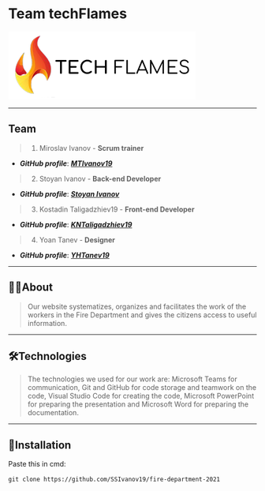 # Team techFlames

![Team Logo](img/Logo.png)

---

## Team
> 1. Miroslav Ivanov - **Scrum trainer**	
   - ***GitHub profile***: [***MTIvanov19***](https://github.com/MTIvanov19)	

> 2. Stoyan Ivanov - **Back-end Developer**	
   - ***GitHub profile***: [***Stoyan Ivanov***](https://github.com/SSIvanov19)	

> 3. Kostadin Taligadzhiev19 - **Front-end Developer**	
   - ***GitHub profile***: [***KNTaligadzhiev19***](https://github.com/KNTaligadzhiev19)	

> 4. Yoan Tanev - **Designer**	
   - ***GitHub profile***: [***YHTanev19***](https://github.com/YHTanev19)	

---

## 👨‍💻About

> Our website systematizes, organizes and facilitates the work of the workers in the Fire Department and gives the citizens access to useful information.

---

## 🛠Technologies

> The technologies we used for our work are: Microsoft Teams for communication, Git and GitHub for code storage and teamwork on the code, Visual Studio Code for creating the code, Microsoft PowerPoint for preparing the presentation and Microsoft Word for preparing the documentation.

---

## 📁Installation

Paste this in cmd:	

````	
git clone https://github.com/SSIvanov19/fire-department-2021		
````	 
